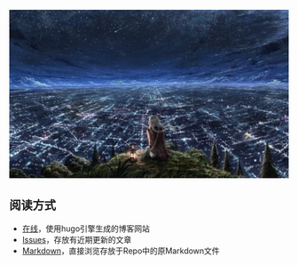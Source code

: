 ![](./static/bg1.jpg)
## 阅读方式
- [在线](https://vv13.cn/posts)，使用hugo引擎生成的博客网站
- [Issues](https://github.com/vv13/blog/issues)，存放有近期更新的文章
- [Markdown](https://github.com/vv13/blog/tree/master/content/posts)，直接浏览存放于Repo中的原Markdown文件
